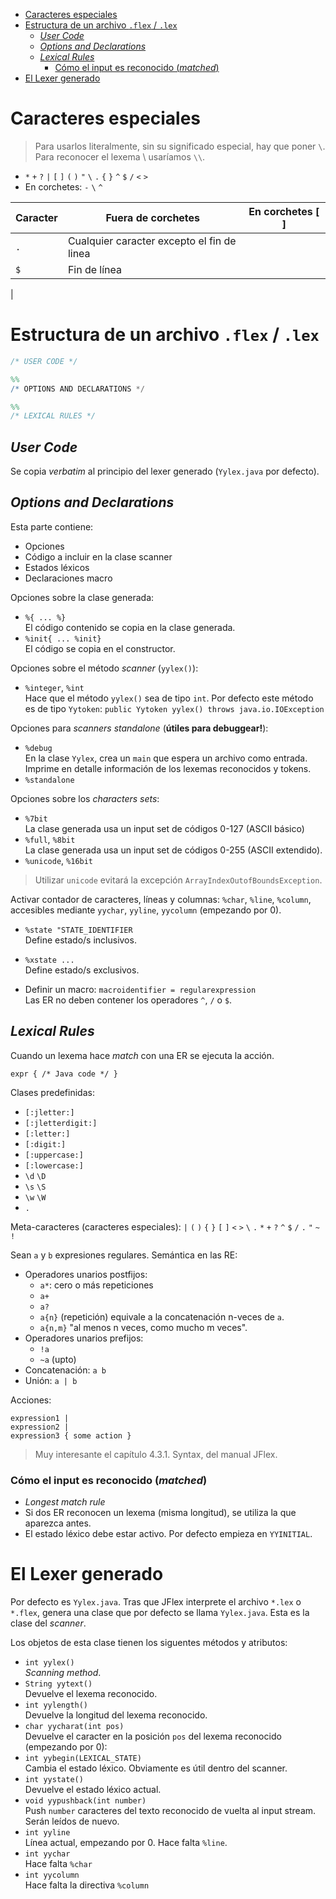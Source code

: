 - [Caracteres especiales](#caracteres-especiales)
- [Estructura de un archivo `.flex` / `.lex`](#estructura-de-un-archivo-flex--lex)
  - [*User Code*](#user-code)
  - [*Options and Declarations*](#options-and-declarations)
  - [*Lexical Rules*](#lexical-rules)
    - [Cómo el input es reconocido (*matched*)](#cómo-el-input-es-reconocido-matched)
- [El Lexer generado](#el-lexer-generado)


# Caracteres especiales
> Para usarlos literalmente, sin su significado especial, hay que poner `\`. Para reconocer el lexema \ usaríamos `\\`.
* `*` `+` `?` `|` `[` `]` `(` `)` `"` `\` `.` `{` `}` `^` `$` `/` `<`  `>`
* En corchetes: `-` `\` `^`	

| Caracter | Fuera de corchetes                         | En corchetes [ ]    |
|----------|--------------------------------------------|---------------------|
| `.`      | Cualquier caracter excepto el fin de linea |                     |
| `$`      | Fin de línea 								|                     |
| 


# Estructura de un archivo `.flex` / `.lex`
```flex
/* USER CODE */

%%
/* OPTIONS AND DECLARATIONS */

%%
/* LEXICAL RULES */

```

## *User Code*
Se copia _verbatim_ al principio del lexer generado (`Yylex.java` por defecto).


## *Options and Declarations*
Esta parte contiene:
- Opciones
- Código a incluir en la clase scanner
- Estados léxicos
- Declaraciones macro

Opciones sobre la clase generada:
- `%{ ... %}` <br> El código contenido se copia en la clase generada.
- `%init{ ... %init}` <br> El código se copia en el constructor.

Opciones sobre el método _scanner_ (`yylex()`):
- `%integer`, `%int` <br> Hace que el método `yylex()` sea de tipo `int`. Por 
    defecto este método es de tipo `Yytoken`: 
    `public Yytoken yylex() throws java.io.IOException`

Opciones para _scanners standalone_ (**útiles para debuggear!**):
- `%debug` <br> En la clase `Yylex`, crea un `main` que espera un archivo como
    entrada. Imprime en detalle información de los lexemas reconocidos y tokens.
- `%standalone`

Opciones sobre los _characters sets_:
- `%7bit` <br> La clase generada usa un input set de códigos 0-127
    (ASCII básico)
- `%full`, `%8bit` <br> La clase generada usa un input set de códigos 0-255 
    (ASCII extendido).
- `%unicode`, `%16bit` 
> Utilizar `unicode` evitará la excepción `ArrayIndexOutofBoundsException`.

Activar contador de caracteres, líneas y columnas: `%char`, `%line`, `%column`,
accesibles mediante `yychar`, `yyline`, `yycolumn` (empezando por 0). 

- `%state "STATE_IDENTIFIER` <br> Define estado/s inclusivos.
- `%xstate ...` <br> Define estado/s exclusivos.

- Definir un macro: `macroidentifier = regularexpression` <br> Las ER no deben
    contener los operadores `^`, `/` o `$`.

## *Lexical Rules*
Cuando un lexema hace _match_ con una ER se ejecuta la acción.
```jflex
expr { /* Java code */ }
```

Clases predefinidas: 
- `[:jletter:]`
- `[:jletterdigit:]`
- `[:letter:]`
- `[:digit:]`
- `[:uppercase:]`
- `[:lowercase:]`
- `\d` `\D`
- `\s` `\S`
- `\w` `\W`
- `.`

Meta-caracteres (caracteres especiales): `|` `(` `)` `{` `}` `[` `]` `<` `>` `\` 
    `.` `*` `+` `?` `^` `$` `/` `.` `"` `~` `!`

Sean `a` y `b` expresiones regulares. Semántica en las RE:
- Operadores unarios postfijos: 
  - `a*`: cero o más repeticiones 
  - `a+`
  - `a?`
  - `a{n}` (repetición) equivale a la concatenación n-veces de `a`.
  - `a{n,m}` "al menos n veces, como mucho m veces".
- Operadores unarios prefijos:
  - `!a`
  - `~a` (upto)
- Concatenación: `a b`
- Unión: `a | b`

Acciones: 
```
expression1 |
expression2 |
expression3 { some action }
```

> Muy interesante el capítulo 4.3.1. Syntax, del manual JFlex.

### Cómo el input es reconocido (*matched*)
- *Longest match rule*
- Si dos ER reconocen un lexema (misma longitud), se utiliza la que aparezca antes.
- El estado léxico debe estar activo. Por defecto empieza en `YYINITIAL`. 

# El Lexer generado
Por defecto es `Yylex.java`. Tras que JFlex interprete el archivo `*.lex` o `*.flex`, genera una clase que 
por defecto se llama `Yylex.java`. Esta es la clase del *scanner*. 

Los objetos de esta clase tienen los siguentes métodos y atributos:
- `int yylex()` <br> *Scanning method*.
- `String yytext()` <br> Devuelve el lexema reconocido.
- `int yylength()` <br> Devuelve la longitud del lexema reconocido.
- `char yycharat(int pos)` <br> Devuelve el caracter en la posición `pos` del 
    lexema reconocido (empezando por 0):
- `int yybegin(LEXICAL_STATE)` <br> Cambia el estado léxico. Obviamente es útil
    dentro del scanner.
- `int yystate()` <br> Devuelve el estado léxico actual.
- `void yypushback(int number)` <br> Push `number` caracteres del texto 
    reconocido de vuelta al input stream. Serán leídos de nuevo.
- `int yyline` <br> Línea actual, empezando por 0. Hace falta `%line`.
- `int yychar` <br> Hace falta `%char`
- `int yycolumn` <br> Hace falta la directiva `%column`